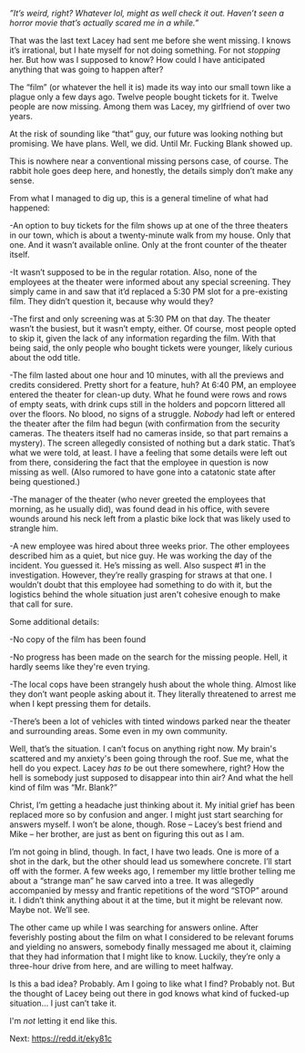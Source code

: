 *”It’s weird, right? Whatever lol, might as well check it out. Haven’t seen a horror movie that’s actually scared me in a while.”* 

That was the last text Lacey had sent me before she went missing. I knows it’s irrational, but I hate myself for not doing something. For not *stopping* her. But how was I supposed to know? How could I have anticipated anything that was going to happen after?

The “film” (or whatever the hell it is) made its way into our small town like a plague only a few days ago. Twelve people bought tickets for it. Twelve people are now missing. Among them was Lacey, my girlfriend of over two years. 

At the risk of sounding like “that” guy, our future was looking nothing but promising. We have plans. Well, we did. Until Mr. Fucking Blank showed up. 

This is nowhere near a conventional missing persons case, of course. The rabbit hole goes deep here, and honestly, the details simply don’t make any sense. 

From what I managed to dig up, this is a general timeline of what had happened:  

-An option to buy tickets for the film shows up at one of the three theaters in our town, which is about a twenty-minute walk from my house. Only that one. And it wasn’t available online. Only at the front counter of the theater itself. 

-It wasn’t supposed to be in the regular rotation. Also, none of the employees at the theater were informed about any special screening. They simply came in and saw that it’d replaced a 5:30 PM slot for a pre-existing film. They didn’t question it, because why would they? 

-The first and only screening was at 5:30 PM on that day. The theater wasn’t the busiest, but it wasn’t empty, either. Of course, most people opted to skip it, given the lack of any information regarding the film. With that being said, the only people who bought tickets were younger, likely curious about the odd title. 

-The film lasted about one hour and 10 minutes, with all the previews and credits considered. Pretty short for a feature, huh? At 6:40 PM, an employee entered the theater for clean-up duty. What he found were rows and rows of empty seats, with drink cups still in the holders and popcorn littered all over the floors. No blood, no signs of a struggle. *Nobody* had left or entered the theater after the film had begun (with confirmation from the security cameras. The theaters itself had no cameras inside, so that part remains a mystery). The screen allegedly consisted of nothing but a dark static. That’s what we were told, at least. I have a feeling that some details were left out from there, considering the fact that the employee in question is now missing as well. (Also rumored to have gone into a catatonic state after being questioned.) 

-The manager of the theater (who never greeted the employees that morning, as he usually did), was found dead in his office, with severe wounds around his neck left from a plastic bike lock that was likely used to strangle him.
 
-A new employee was hired about three weeks prior. The other employees described him as a quiet, but nice guy. He was working the day of the incident. You guessed it. He’s missing as well. Also suspect #1 in the investigation. However, they’re really grasping for straws at that one. I wouldn’t doubt that this employee had something to do with it, but the logistics behind the whole situation just aren't cohesive enough to make that call for sure. 

Some additional details: 

-No copy of the film has been found 

-No progress has been made on the search for the missing people. Hell, it hardly seems like they're even trying.

-The local cops have been strangely hush about the whole thing. Almost like they don’t want people asking about it. They literally threatened to arrest me when I kept pressing them for details. 

-There’s been a lot of vehicles with tinted windows parked near the theater and surrounding areas. Some even in my own community. 

Well, that’s the situation. I can’t focus on anything right now. My brain's scattered and my anxiety's been going through the roof. Sue me, what the hell do you expect. Lacey *has to* be out there somewhere, right? How the hell is somebody just supposed to disappear into thin air? And what the hell kind of film was “Mr. Blank?” 

Christ, I’m getting a headache just thinking about it. My initial grief has been replaced more so by confusion and anger. I might just start searching for answers myself. I won’t be alone, though. Rose – Lacey’s best friend and Mike – her brother, are just as bent on figuring this out as I am. 

I’m not going in blind, though. In fact, I have two leads. One is more of a shot in the dark, but the other should lead us somewhere concrete. I’ll start off with the former. A few weeks ago, I remember my little brother telling me about a “strange man” he saw carved into a tree. It was allegedly accompanied by messy and frantic repetitions of the word “STOP” around it. I didn’t think anything about it at the time, but it might be relevant now. Maybe not. We’ll see. 

The other came up while I was searching for answers online. After feverishly posting about the film on what I considered to be relevant forums and yielding no answers, somebody finally messaged me about it, claiming that they had information that I might like to know. Luckily, they’re only a three-hour drive from here, and are willing to meet halfway. 

Is this a bad idea? Probably. Am I going to like what I find? Probably not. But the thought of Lacey being out there in god knows what kind of fucked-up situation… I just can’t take it. 

I'm *not* letting it end like this.

Next: https://redd.it/eky81c